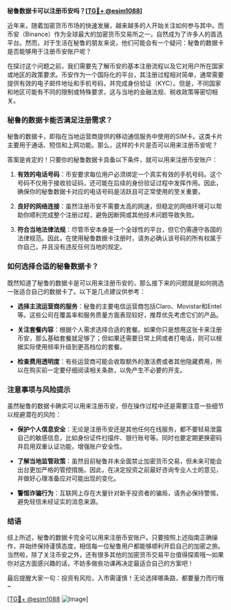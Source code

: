 **秘鲁数据卡可以注册币安吗？[[TG💪+ @esim1088](https://t.me/s/esim1088)]**

近年来，随着加密货币市场的快速发展，越来越多的人开始关注如何参与其中。而币安（Binance）作为全球最大的加密货币交易所之一，自然成为了许多人的首选平台。然而，对于生活在秘鲁的朋友来说，他们可能会有一个疑问：秘鲁的数据卡是否能够用于注册币安账户呢？

在探讨这个问题之前，我们需要先了解币安的基本注册流程以及它对用户所在国家或地区的政策要求。币安作为一个国际化的平台，其注册过程相对简单，通常需要提供有效的电子邮件地址和手机号码，并完成身份验证（KYC）。但是，不同国家和地区可能有不同的限制或特殊要求，这与当地的金融法规、税收政策等密切相关。

### 秘鲁的数据卡能否满足注册需求？

秘鲁的数据卡，即指在当地运营商提供的移动通信服务中使用的SIM卡。这类卡片主要用于通话、短信和上网功能。那么，这样的卡片是否可以用来注册币安呢？

答案是肯定的！只要你的秘鲁数据卡具备以下条件，就可以用来注册币安账户：

1. **有效的电话号码**：币安要求每位用户必须绑定一个真实有效的手机号码。这个号码不仅用于接收验证码，还可能在后续的身份验证过程中发挥作用。因此，确保你的秘鲁数据卡对应的电话号码是活跃且可正常使用的至关重要。

2. **良好的网络连接**：虽然注册币安不需要太高的网速，但稳定的网络环境可以帮助你顺利完成整个注册过程，避免因断网或其他技术问题导致失败。

3. **符合当地法律法规**：尽管币安本身是一个全球性的平台，但它仍需遵守各国的法律规范。因此，在使用秘鲁数据卡注册时，请务必确认该号码的所有权属于你自己，并且没有违反任何当地的规定。

### 如何选择合适的秘鲁数据卡？

既然知道了秘鲁的数据卡是可以用来注册币安的，那么接下来的问题就是如何挑选一张适合自己的数据卡了。以下是几点建议供参考：

- **选择主流运营商的服务**：秘鲁的主要电信运营商包括Claro、Movistar和Entel等。这些公司在覆盖率和服务质量方面表现较好，推荐优先考虑它们的产品。
  
- **关注套餐内容**：根据个人需求选择合适的套餐。如果你只是想用这张卡来注册币安，那么基础套餐就足够了；但如果还需要日常上网或者打电话，则可以根据实际使用频率升级到更高档位的套餐。

- **检查费用透明度**：有些运营商可能会收取额外的激活费或者其他隐藏费用，所以在购买前一定要仔细阅读相关条款，以免产生不必要的开支。

### 注意事项与风险提示

虽然秘鲁的数据卡确实可以用来注册币安，但在操作过程中还是需要注意一些细节以规避潜在的风险：

- **保护个人信息安全**：无论是注册币安还是其他任何在线服务，都不要轻易泄露自己的敏感信息，比如身份证件扫描件、银行账号等。同时也要定期更换密码并启用双重认证功能，增强账户安全性。

- **了解当地监管政策**：虽然目前秘鲁并未全面禁止加密货币交易，但未来可能会出台更加严格的管控措施。因此，在决定投资之前最好咨询专业人士的意见，并做好心理准备应对可能出现的变化。

- **警惕诈骗行为**：互联网上存在大量针对新手投资者的骗局，请务必保持警惕，避免轻信未经证实的消息来源。

### 结语

综上所述，秘鲁的数据卡完全可以用来注册币安账户。只要按照上述指南正确操作，并始终保持谨慎态度，相信每一位秘鲁用户都能够顺利开启自己的加密之旅。当然啦，除了关注币安之外，还有很多其他的加密货币交易平台值得探索哦～如果你对这方面感兴趣的话，不妨多做些功课再决定最适合自己的方案吧！

最后提醒大家一句：投资有风险，入市需谨慎！无论选择哪条路，都要量力而行哦~

[[TG💪+ @esim1088](https://t.me/s/esim1088) ![Image](https://i.postimg.cc/4NQfJmqS/Snipaste-2025-05-13-00-14-12.png)]